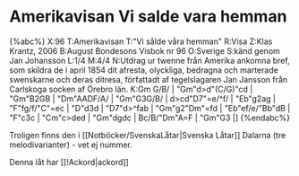 # Amerikavisan Vi salde vara hemman

{%abc%}
X:96
T:Amerikavisan
T:"Vi sålde våra hemman"
R:Visa
Z:Klas Krantz, 2006
B:August Bondesons Visbok nr 96
O:Sverige
S:känd genom Jan Johansson
L:1/4
M:4/4
N:Utdrag ur twenne från Amerika ankomna bref, som skildra de i april 1854 dit afresta, olyckliga, bedragna och marterade swenskarne och deras ditresa, författadt af tegelslagaren Jan Jansson från Carlskoga socken af Örebro län.
K:Gm
G/B/ | "Gm"d>d"(C/G)"cd | "Gm"B2GB | "Dm"AADF/A/ | "Gm"G3G/B/ |
d>cd"D7"=e/^f/ | "Eb"g2ag | "F"fg/f/"C"=ec | "D"d3d |
"D7"d>^fab | "Gm"g2"Dm"=fd | "Eb"ef/e/"Bb"dB | "F"c3c |
"Cm"c>ded | "Gm"dgdc | Bc/B/"Dm"A=F | "Gm"G3 |]
{%endabc%}

Troligen finns den i [[Notböcker/SvenskaLåtar|Svenska Låtar]] Dalarna (tre melodivarianter) - vet ej nummer.

Denna låt har [[!Ackord|ackord]]

